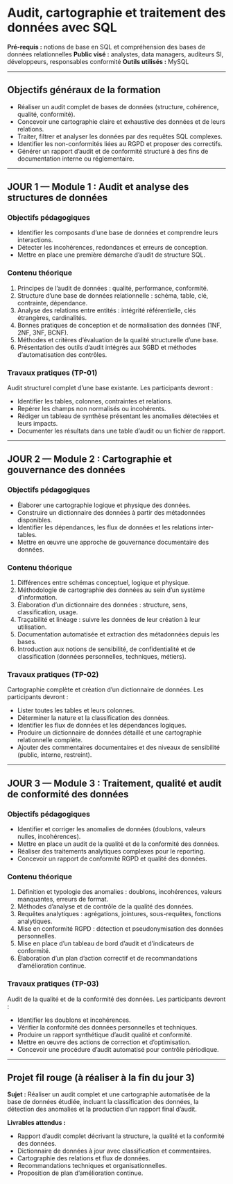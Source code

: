 # Audit, cartographie et traitement des données avec SQL


**Pré-requis :** notions de base en SQL et compréhension des bases de données relationnelles
**Public visé :** analystes, data managers, auditeurs SI, développeurs, responsables conformité
**Outils utilisés :** MySQL 

---

## Objectifs généraux de la formation

* Réaliser un audit complet de bases de données (structure, cohérence, qualité, conformité).
* Concevoir une cartographie claire et exhaustive des données et de leurs relations.
* Traiter, filtrer et analyser les données par des requêtes SQL complexes.
* Identifier les non-conformités liées au RGPD et proposer des correctifs.
* Générer un rapport d’audit et de conformité structuré à des fins de documentation interne ou réglementaire.

---

## JOUR 1 — Module 1 : Audit et analyse des structures de données

### Objectifs pédagogiques

* Identifier les composants d’une base de données et comprendre leurs interactions.
* Détecter les incohérences, redondances et erreurs de conception.
* Mettre en place une première démarche d’audit de structure SQL.

### Contenu théorique

1. Principes de l’audit de données : qualité, performance, conformité.
2. Structure d’une base de données relationnelle : schéma, table, clé, contrainte, dépendance.
3. Analyse des relations entre entités : intégrité référentielle, clés étrangères, cardinalités.
4. Bonnes pratiques de conception et de normalisation des données (1NF, 2NF, 3NF, BCNF).
5. Méthodes et critères d’évaluation de la qualité structurelle d’une base.
6. Présentation des outils d’audit intégrés aux SGBD et méthodes d’automatisation des contrôles.

### Travaux pratiques (TP-01)

Audit structurel complet d’une base existante.
Les participants devront :

* Identifier les tables, colonnes, contraintes et relations.
* Repérer les champs non normalisés ou incohérents.
* Rédiger un tableau de synthèse présentant les anomalies détectées et leurs impacts.
* Documenter les résultats dans une table d’audit ou un fichier de rapport.

---

## JOUR 2 — Module 2 : Cartographie et gouvernance des données

### Objectifs pédagogiques

* Élaborer une cartographie logique et physique des données.
* Construire un dictionnaire des données à partir des métadonnées disponibles.
* Identifier les dépendances, les flux de données et les relations inter-tables.
* Mettre en œuvre une approche de gouvernance documentaire des données.

### Contenu théorique

1. Différences entre schémas conceptuel, logique et physique.
2. Méthodologie de cartographie des données au sein d’un système d’information.
3. Élaboration d’un dictionnaire des données : structure, sens, classification, usage.
4. Traçabilité et linéage : suivre les données de leur création à leur utilisation.
5. Documentation automatisée et extraction des métadonnées depuis les bases.
6. Introduction aux notions de sensibilité, de confidentialité et de classification (données personnelles, techniques, métiers).

### Travaux pratiques (TP-02)

Cartographie complète et création d’un dictionnaire de données.
Les participants devront :

* Lister toutes les tables et leurs colonnes.
* Déterminer la nature et la classification des données.
* Identifier les flux de données et les dépendances logiques.
* Produire un dictionnaire de données détaillé et une cartographie relationnelle complète.
* Ajouter des commentaires documentaires et des niveaux de sensibilité (public, interne, restreint).

---

## JOUR 3 — Module 3 : Traitement, qualité et audit de conformité des données

### Objectifs pédagogiques

* Identifier et corriger les anomalies de données (doublons, valeurs nulles, incohérences).
* Mettre en place un audit de la qualité et de la conformité des données.
* Réaliser des traitements analytiques complexes pour le reporting.
* Concevoir un rapport de conformité RGPD et qualité des données.

### Contenu théorique

1. Définition et typologie des anomalies : doublons, incohérences, valeurs manquantes, erreurs de format.
2. Méthodes d’analyse et de contrôle de la qualité des données.
3. Requêtes analytiques : agrégations, jointures, sous-requêtes, fonctions analytiques.
4. Mise en conformité RGPD : détection et pseudonymisation des données personnelles.
5. Mise en place d’un tableau de bord d’audit et d’indicateurs de conformité.
6. Élaboration d’un plan d’action correctif et de recommandations d’amélioration continue.

### Travaux pratiques (TP-03)

Audit de la qualité et de la conformité des données.
Les participants devront :

* Identifier les doublons et incohérences.
* Vérifier la conformité des données personnelles et techniques.
* Produire un rapport synthétique d’audit qualité et conformité.
* Mettre en œuvre des actions de correction et d’optimisation.
* Concevoir une procédure d’audit automatisé pour contrôle périodique.

---

## Projet fil rouge (à réaliser à la fin du jour 3)

**Sujet :**
Réaliser un audit complet et une cartographie automatisée de la base de données étudiée, incluant la classification des données, la détection des anomalies et la production d’un rapport final d’audit.

**Livrables attendus :**

* Rapport d’audit complet décrivant la structure, la qualité et la conformité des données.
* Dictionnaire de données à jour avec classification et commentaires.
* Cartographie des relations et flux de données.
* Recommandations techniques et organisationnelles.
* Proposition de plan d’amélioration continue.


